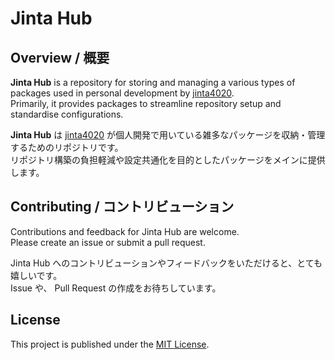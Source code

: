 # Jinta Hub

## Overview / 概要

**Jinta Hub** is a repository for storing and managing a various types of packages used in personal development by [jinta4020](https://jinta4020.github.io/).  
Primarily, it provides packages to streamline repository setup and standardise configurations.

**Jinta Hub** は [jinta4020](https://jinta4020.github.io/) が個人開発で用いている雑多なパッケージを収納・管理するためのリポジトリです。  
リポジトリ構築の負担軽減や設定共通化を目的としたパッケージをメインに提供します。

## Contributing / コントリビューション

Contributions and feedback for Jinta Hub are welcome.  
Please create an issue or submit a pull request.

Jinta Hub へのコントリビューションやフィードバックをいただけると、とても嬉しいです。  
Issue や、 Pull Request の作成をお待ちしています。

## License

This project is published under the [MIT License](LICENSE).
